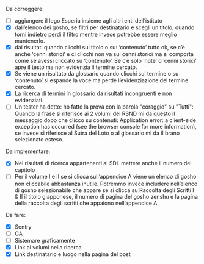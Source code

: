 Da correggere:

- [ ] aggiungere il logo Esperia insieme agli altri enti dell’istituto
- [x] dall’elenco dei gosho, se filtri per destinatario e scegli un titolo, quando torni indietro perdi il filtro mentre invece potrebbe essere meglio mantenerlo.
- [x] dai risultati quando clicchi sul titolo o su: ‘contenuto’ tutto ok, se c’è anche ‘cenni storici’ e ci clicchi non va sui cenni storici ma si comporta come se avessi cliccato su ‘contenuto’. Se c’è solo ‘note’ o ‘cenni storici’ apre il testo ma non evidenzia il termine cercato.
- [x] Se viene un risultato da glossario quando clicchi sul termine o su ‘contenuto’ si espande la voce ma perde l’evidenziazione del termine cercato.
- [x] La ricerca di termini in glossario da risultati incongruenti e non evidenziati.
- [ ] Un tester ha detto: ho fatto la prova con la parola "coraggio" su "Tutti": Quando la frase si riferisce ai 2 volumi del RSND mi da questo il messaggio dopo che clicco su contenuti:
      Application error: a client-side exception has occurred (see the browser console for more information), se invece si riferisce al Sutra del Loto o al glossario mi da il brano selezionato esteso.

Da implementare:

- [x] Nei risultati di ricerca appartenenti al SDL mettere anche il numero del capitolo
- [ ] Per il volume I e II se si clicca sull’appendice A viene un elenco di gosho non cliccabile abbastanza inutile. Potremmo invece includere nell’elenco di gosho selezionabile che appare se si clicca su Raccolta degli Scritti I & II il titolo giapponese, il numero di pagina del gosho zenshu e la pagina della raccolta degli scritti che appaiono nell’appendice A

Da fare:

- [x] Sentry
- [ ] GA
- [ ] Sistemare graficamente
- [x] Link ai volumi nella ricerca
- [x] Link destinatario e luogo nella pagina del post
